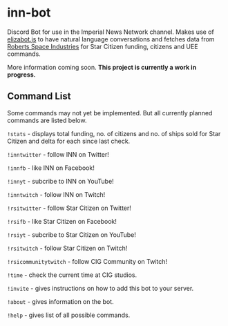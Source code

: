 # inn-bot
Discord Bot for use in the Imperial News Network channel. Makes use of [elizabot.js](http://www.masswerk.at/elizabot/) to have natural language conversations and fetches data from [Roberts Space Industries](https://robertsspaceindustries.com/) for Star Citizen funding, citizens and UEE commands.

More information coming soon. **This project is currently a work in progress.**

## Command List
Some commands may not yet be implemented. But all currently planned commands are listed
below.

`!stats` - displays total funding, no. of citizens and no. of ships sold for Star Citizen and delta for each since last check.

`!inntwitter` - follow INN on Twitter!

`!innfb` - like INN on Facebook!

`!innyt` - subcribe to INN on YouTube!

`!inntwitch` - follow INN on Twitch!

`!rsitwitter` - follow Star Citizen on Twitter!

`!rsifb` - like Star Citizen on Facebook!

`!rsiyt` - subcribe to Star Citizen on YouTube!

`!rsitwitch` - follow Star Citizen on Twitch!

`!rsicommunitytwitch` - follow CIG Community on Twitch!

`!time` - check the current time at CIG studios.

`!invite` - gives instructions on how to add this bot to your server.

`!about` - gives information on the bot.

`!help` - gives list of all possible commands.
